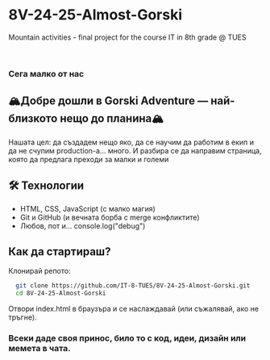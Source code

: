 # 8V-24-25-Almost-Gorski
Mountain activities - final project for the course IT in 8th grade @ TUES

 ‎ ‎
 ‎ 


### Сега малко от нас
## 🏔️Добре дошли в Gorski Adventure — най-близкото нещо до планина🏔️
Нашата цел: да създадем нещо яко, да се научим да работим в екип и да не счупим production-а... много. И разбира се да направим страница, която да предлага преходи за малки и големи
## 🛠️ Технологии

 - HTML, CSS, JavaScript (с малко магия)
 - Git и GitHub (и вечната борба с merge конфликтите)
 - Любов, пот и… console.log("debug")


## Как да стартираш?

Клонирай репото:

```bash
  git clone https://github.com/IT-8-TUES/8V-24-25-Almost-Gorski.git
  cd 8V-24-25-Almost-Gorski
```
Отвори index.html в браузъра и се наслаждавай (или съжалявай, ако не тръгне).
### Всеки даде своя принос, било то с код, идеи, дизайн или мемета в чата.

